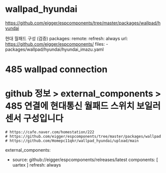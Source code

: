 # wallpad_hyundai
https://github.com/eigger/espcomponents/tree/master/packages/wallpad/hyundai


현대 월패드 구성 (검증)
packages:
  remote:
    refresh: always
    url: https://github.com/eigger/espcomponents/
    files:
      - packages/wallpad/hyundai/hyundai_imazu.yaml
      
#  485 wallpad connection  
#  github 정보 > external_components > 485 연결에 현대통신 월패드 스위치 보일러 센서 구성입니다
    # https://cafe.naver.com/homestation/222
    # https://github.com/eigger/espcomponents/tree/master/packages/wallpad
    # https://github.com/Homepc11qkr/wallpad_hyundai/upload/main

external_components:
  - source: github://eigger/espcomponents/relreases/latest
    components: [ uartex ]
    refresh: always  

